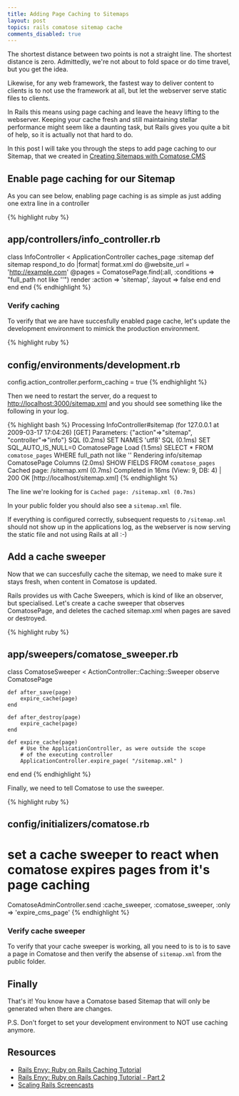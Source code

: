 ```yaml
---
title: Adding Page Caching to Sitemaps
layout: post
topics: rails comatose sitemap cache
comments_disabled: true
---
```


The shortest distance between two points is not a straight line. The shortest distance is zero. Admittedly, we're not about to fold space or do time travel, but you get the idea.

Likewise, for any web framework, the fastest way to deliver content to clients is to not use the framework at all, but let the webserver serve static files to clients.

In Rails this means using page caching and leave the heavy lifting to the webserver. Keeping your cache fresh and still maintaining stellar performance might seem like a daunting task, but Rails gives you quite a bit of help, so it is actually not that hard to do.

In this post I will take you through the steps to add page caching to our Sitemap, that we created in [Creating Sitemaps with Comatose CMS](/blog/2009/03/16/creating-sitemaps-with-comatose-cms.html.)

## Enable page caching for our Sitemap

As you can see below, enabling page caching is as simple as just adding one extra line in a controller

{% highlight ruby %}
## app/controllers/info_controller.rb
class InfoController < ApplicationController
	caches_page :sitemap
	def sitemap
		respond_to do |format|
      format.xml do
				@website_url = 'http://example.com'
				@pages = ComatosePage.find(:all, :conditions => "full_path not like ''")
				render :action => 'sitemap', :layout => false
			end
		end
	end
end
{% endhighlight %}


### Verify caching

To verify that we are have succesfully enabled page cache, let's update the development environment to mimick the production environment.

{% highlight ruby %}
## config/environments/development.rb
config.action_controller.perform_caching = true
{% endhighlight %}

Then we need to restart the server, do a request to <http://localhost:3000/sitemap.xml> and you should see something like the following in your log.

{% highlight bash %}
Processing InfoController#sitemap (for 127.0.0.1 at 2009-03-17 17:04:26) [GET]
  Parameters: {"action"=>"sitemap", "controller"=>"info"}
  SQL (0.2ms)   SET NAMES 'utf8'
  SQL (0.1ms)   SET SQL_AUTO_IS_NULL=0
  ComatosePage Load (1.5ms)   SELECT * FROM `comatose_pages` WHERE full_path not like ''
Rendering info/sitemap
  ComatosePage Columns (2.0ms)   SHOW FIELDS FROM `comatose_pages`
Cached page: /sitemap.xml (0.7ms)
Completed in 16ms (View: 9, DB: 4) | 200 OK [http://localhost/sitemap.xml]
{% endhighlight %}

The line we're looking for is `Cached page: /sitemap.xml (0.7ms)`

In your public folder you should also see a `sitemap.xml` file.

If everything is configured correctly, subsequent requests to `/sitemap.xml` should not show up in the applications log, as the webserver is now serving the static file and not using Rails at all :-)


## Add a cache sweeper

Now that we can succesfully cache the sitemap, we need to make sure it stays fresh, when content in Comatose is updated.

Rails provides us with Cache Sweepers, which is kind of like an observer, but specialised. Let's create a cache sweeper that observes ComatosePage, and deletes the cached sitemap.xml when pages are saved or destroyed.

{% highlight ruby %}
## app/sweepers/comatose_sweeper.rb
class ComatoseSweeper < ActionController::Caching::Sweeper
	observe ComatosePage
  
	def after_save(page)
		expire_cache(page)
	end
  
	def after_destroy(page)
		expire_cache(page)
	end
  
	def expire_cache(page)
		# Use the ApplicationController, as were outside the scope 
		# of the executing controller		
		ApplicationController.expire_page( "/sitemap.xml" )
  end
end
{% endhighlight %}

Finally, we need to tell Comatose to use the sweeper.

{% highlight ruby %}
## config/initializers/comatose.rb
# set a cache sweeper to react when comatose expires pages from it's page caching
ComatoseAdminController.send :cache_sweeper, 
	:comatose_sweeper, :only => 'expire_cms_page'
{% endhighlight %}

### Verify cache sweeper

To verify that your cache sweeper is working, all you need to is to is to save a page in Comatose and then verify the absense of `sitemap.xml` from the public folder.

## Finally

That's it! You know have a Comatose based Sitemap that will only be generated when there are changes.

P.S. Don't forget to set your development environment to NOT use caching anymore.

## Resources

* [Rails Envy: Ruby on Rails Caching Tutorial](http://www.railsenvy.com/2007/2/28/rails-caching-tutorial)
* [Rails Envy: Ruby on Rails Caching Tutorial - Part 2](http://www.railsenvy.com/2007/3/20/ruby-on-rails-caching-tutorial-part-2)
* [Scaling Rails Screencasts](http://railslab.newrelic.com/scaling-rails)
